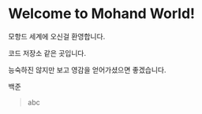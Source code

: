 # Welcome to Mohand World!

모항드 세계에 오신걸 환영합니다.

코드 저장소 같은 곳입니다.

능숙하진 않지만 보고 영감을 얻어가셨으면 좋겠습니다.

백준
> abc
